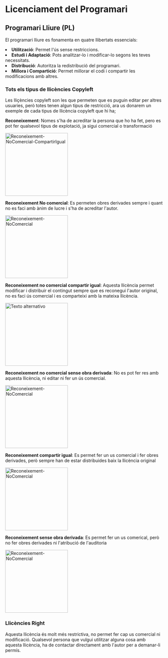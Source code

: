 # Licenciament del Programari

## Programari Lliure (PL)

El programari lliure es fonamenta en quatre llibertats essencials:

<li><strong>Utilització</strong>: Permet l'ús sense restriccions.</li>
<li><strong>Estudi i Adaptació</strong>: Pots analitzar-lo i modificar-lo segons les teves necessitats.</li>
<li><strong>Distribució</strong>: Autoritza la redistribució del programari.</li>
<li><strong>Millora i Compartició</strong>: Permet millorar el codi i compartir les modificacions amb altres.</li>

### <strong>Tots els tipus de llicències Copyleft</strong>

Les lliçències copyleft son les que permeten que es puguin editar per altres usuaries, però totes tenen algun tipus de restricció, ara us donarem un exemple de cada tipus de llicència copyleft que hi ha;

<strong>Reconeixement</strong>: Nomes s'ha de acreditar la persona que ho ha fet, pero es pot fer qualsevol tipus de explotació, ja sigui comercial o transformació

<a href="https://creativecommons.org/licenses/by/4.0/"><img src="../custom/reconeixement.png" alt="Reconeixement-NoComercial-CompartirIgual" width="200"/></a>

<strong>Reconeixement No comercial</strong>: Es permeten obres derivades sempre i quant no es faci amb ànim de lucre i s'ha de acreditar l'autor. 

<a href="https://creativecommons.org/licenses/by-nc/4.0/"><img src="../custom/reconeixement-no-comercial.png" alt="Reconeixement-NoComercial" width="200"/></a>

<strong>Reconeixement no comercial compartir igual</strong>: Aquesta llicència permet modificar i distribuir el contingut sempre que es reconegui l'autor original, no es faci ús comercial i es comparteixi amb la mateixa llicència.

<a href="https://creativecommons.org/licenses/by-nc-sa/4.0/"><img src="../custom/cccccccccccc.png" alt="Texto alternativo" width="200"/></a>

<strong>Reconeixement no comercial sense obra derivada</strong>: No es pot fer res amb aquesta llicència, ni editar ni fer un ús comercial. 

<a href="https://creativecommons.org/licenses/by-nc-nd/4.0/"><img src="../custom/by-nc-nd.png" alt="Reconeixement-NoComercial" width="200"/></a>

<strong>Reconeixement compartir igual</strong>: Es permet fer un us comercial i fer obres derivades, però sempre han de estar distribuides baix la llicència original

<a href="https://creativecommons.org/licenses/by-sa/4.0/"><img src="../custom/by-sa.png" alt="Reconeixement-NoComercial" width="200"/></a>

<strong>Reconeixement sense obra derivada</strong>: Es permet fer un us comerical, però no fer obres derivades ni l'atribució de l'auditoria

<a href="https://creativecommons.org/licenses/by-nd/4.0/"><img src="../custom/by-nd.png" alt="Reconeixement-NoComercial" width="200"/></a>

### <strong>Llicències Right</strong>

Aquesta llicència és molt més restrictiva, no permet fer cap us comercial ni modificació. Qualsevol persona que vulgui utilitzar alguna cosa amb aquesta llicència, ha de contactar directament amb l'autor per a demanar-li permís.
